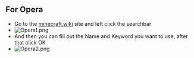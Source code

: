 ## For Opera
* Go to the [minecraft.wiki](minecraft.wiki) site and left click the searchbar
* ![Opera1.png](https://github.com/miomip/creating-shortcut-for-minecraft-wiki/blob/main/Opera.png)
* And then you can fill out the Name and Keyword you want to use, after that click OK
* ![Opera2.png](https://github.com/miomip/creating-shortcut-for-minecraft-wiki/blob/main/Opera2.png)
